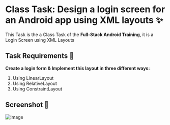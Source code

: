 # Class Task: Design a login screen for an Android app using XML layouts ✨

This Task is the a Class Task of the **‪Full-Stack Android Training**, it is a Login Screen using XML Layouts

## Task Requirements 🎯

**Create a login form & Implement this layout in three different ways:**
1. Using LinearLayout
2. Using RelativeLayout
3. Using ConstraintLayout

## Screenshot 📸

![image](https://github.com/user-attachments/assets/181add40-c817-45ce-983e-50eb78cba700)
